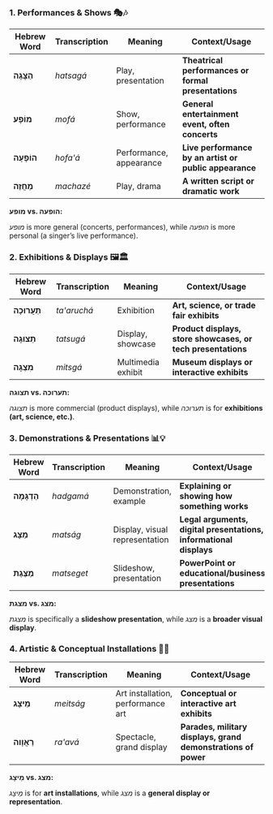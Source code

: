 
### 1. Performances & Shows 🎭🎶
| **Hebrew Word**  | **Transcription** | **Meaning** | **Context/Usage** |  
|-----------------|----------------|------------|-----------------|  
| **הַצָּגָה**  | *hatsagá* | Play, presentation | **Theatrical performances or formal presentations** |  
| **מוֹפָע**  | *mofá* | Show, performance | **General entertainment event, often concerts** |  
| **הוֹפָעָה**  | *hofa'á* | Performance, appearance | **Live performance by an artist or public appearance** |  
| **מַחֲזֶה**  | *machazé* | Play, drama | **A written script or dramatic work** |  


**מופע vs. הופעה:**

*מופע* is more general (concerts, performances), while *הופעה* is more personal (a singer’s live performance).


### 2. Exhibitions & Displays 🖼️🏛️ 
| **Hebrew Word**  | **Transcription** | **Meaning** | **Context/Usage** |  
|-----------------|----------------|------------|-----------------|  
| **תַּעֲרוּכָה**  | *ta'aruchá* | Exhibition | **Art, science, or trade fair exhibits** |  
| **תַּצוּגָה**  | *tatsugá* | Display, showcase | **Product displays, store showcases, or tech presentations** |  
| **מִצְגָּה**  | *mitsgá* | Multimedia exhibit | **Museum displays or interactive exhibits** |  


**תצוגה vs. תערוכה:**

*תצוגה* is more commercial (product displays), while *תערוכה* is for **exhibitions (art, science, etc.)**.  


### 3. Demonstrations & Presentations 📊💡
| **Hebrew Word**  | **Transcription** | **Meaning** | **Context/Usage** |  
|-----------------|----------------|------------|-----------------|  
| **הַדְגָּמָה**  | *hadgamá* | Demonstration, example | **Explaining or showing how something works** |  
| **מַצָּג**  | *matság* | Display, visual representation | **Legal arguments, digital presentations, informational displays** |  
| **מַצֶּגֶת**  | *matseget* | Slideshow, presentation | **PowerPoint or educational/business presentations** |  


**מצגת vs. מצג:**

*מצגת* is specifically a **slideshow presentation**, while *מצג* is a **broader visual display**.


### 4. Artistic & Conceptual Installations 🎨🚀
| **Hebrew Word**  | **Transcription** | **Meaning** | **Context/Usage** |  
|-----------------|----------------|------------|-----------------|  
| **מֵיצָג**  | *meitság* | Art installation, performance art | **Conceptual or interactive art exhibits** |  
| **רַאֲוָוה**  | *ra'avá* | Spectacle, grand display | **Parades, military displays, grand demonstrations of power** |  


**מֵיצָג vs. מצג:**

*מֵיצָג* is for **art installations**, while *מצג* is a **general display or representation**.  
